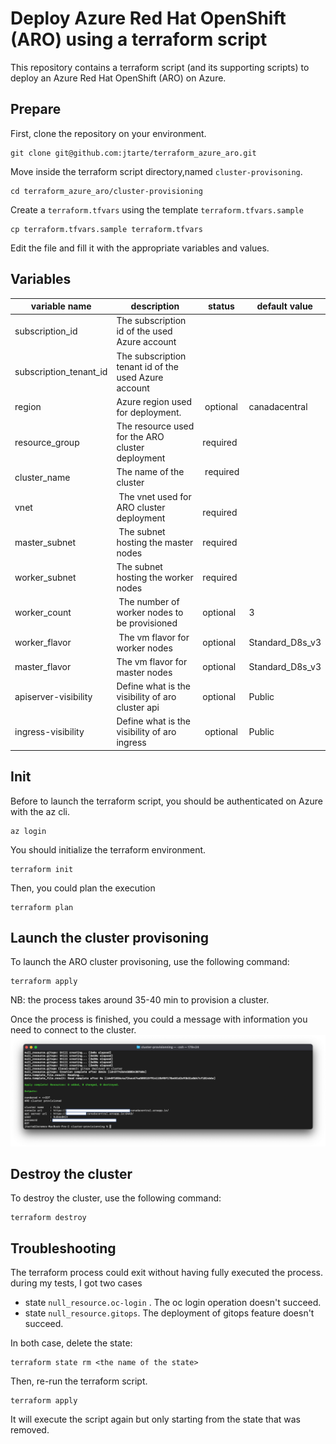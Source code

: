 # Deploy Azure Red Hat OpenShift (ARO) using a terraform script

This repository contains a terraform script (and its supporting scripts) to deploy an Azure Red Hat OpenShift (ARO) on Azure.

## Prepare 

First, clone the repository on your environment.

```
git clone git@github.com:jtarte/terraform_azure_aro.git
```

Move inside the terraform script directory,named `cluster-provisoning`.
```
cd terraform_azure_aro/cluster-provisioning
```

Create a `terraform.tfvars` using the template `terraform.tfvars.sample`
```
cp terraform.tfvars.sample terraform.tfvars
```

Edit the file and fill it with the appropriate variables and values.

## Variables

variable name | description | status | default value
------------- | --------------------- | --- | ---
subscription_id | The subscription id of the used Azure account |  | 
subscription_tenant_id | The subscription tenant id of the used Azure account |  | 
region | Azure region used for deployment. | optional | canadacentral
resource_group| The resource used for the ARO cluster deployment | required |
cluster_name | The name of the cluster | required  |
vnet | The vnet used for ARO cluster deployment |  required |
master_subnet| The subnet hosting the master nodes | required |
worker_subnet| The subnet hosting the worker nodes | required | 
worker_count | The number of worker nodes to be provisioned | optional | 3 
worker_flavor | The vm flavor for worker nodes |  optional | Standard_D8s_v3
master_flavor | The vm flavor for master nodes |  optional | Standard_D8s_v3
apiserver-visibility | Define what is the visibility of aro cluster api | optional | Public
ingress-visibility | Define what is the visibility of aro ingress | optional | Public

## Init 

Before to launch the terraform script, you should be authenticated on Azure with the az cli.
```
az login
```

You should initialize the terraform environment.
```
terraform init
```

Then, you could plan the execution 
```
terraform plan
```

## Launch the cluster provisoning 

To launch the ARO cluster provisoning, use the following command:
```
terraform apply
```

NB: the process takes around 35-40 min to provision a cluster. 

Once the process is finished, you could a message with information you need to connect to the cluster. 
![terraform result](./img/result.png)

## Destroy the cluster

To destroy the cluster, use the following command:
```
terraform destroy
```

## Troubleshooting

The terraform process could exit without having fully executed the process. during my tests, I got two cases

* state `null_resource.oc-login` . The oc login operation doesn't succeed.
* state `null_resource.gitops`. The deployment of gitops feature doesn't succeed.

In both case, delete the state:
```
terraform state rm <the name of the state>
```

Then, re-run the terraform script.
```
terraform apply
```
It will execute the script again but only starting from the state that was removed. 

